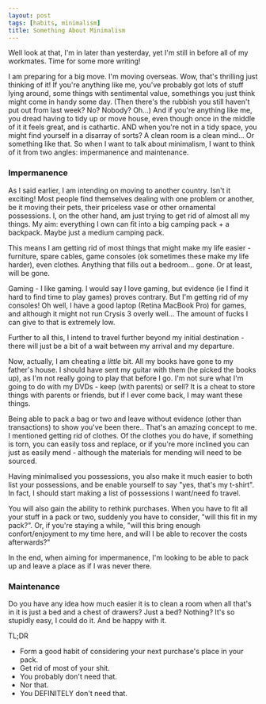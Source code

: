 ```yaml
---
layout: post
tags: [habits, minimalism]
title: Something About Minimalism
---
```


Well look at that, I'm in later than yesterday, yet I'm still in before all of my workmates. Time for some more writing!

I am preparing for a big move. I'm moving overseas. Wow, that's thrilling just thinking of it! If you're anything like me, you've probably got lots of stuff lying around, some things with sentimental value, somethings you just think might come in handy some day. (Then there's the rubbish you still haven't put out from last week? No? Nobody? Oh...) And if you're anything like me, you dread having to tidy up or move house, even though once in the middle of it it feels great, and is cathartic. AND when you're not in a tidy space, you might find yourself in a disarray of sorts? A clean room is a clean mind... Or something like that. So when I want to talk about minimalism, I want to think of it from two angles: impermanence and maintenance.

### Impermanence

As I said earlier, I am intending on moving to another country. Isn't it exciting! Most people find themselves dealing with one problem or another, be it moving their pets, their priceless vase or other ornamental possessions. I, on the other hand, am just trying to get rid of almost all my things. My aim: everything I own can fit into a big camping pack + a backpack. Maybe just a medium camping pack.

This means I am getting rid of most things that might make my life easier - furniture, spare cables, game consoles (ok sometimes these make my life harder), even clothes. Anything that fills out a bedroom... gone. Or at least, will be gone.

Gaming - I like gaming. I would say I love gaming, but evidence (ie I find it hard to find time to play games) proves contrary. But I'm getting rid of my consoles! Oh well, I have a good laptop (Retina MacBook Pro) for games, and although it might not run Crysis 3 overly well... The amount of fucks I can give to that is extremely low.

Further to all this, I intend to travel further beyond my initial destination - there will just be a bit of a wait between my arrival and my departure.

Now, actually, I am cheating a *little* bit. All my books have gone to my father's house. I should have sent my guitar with them (he picked the books up), as I'm not really going to play that before I go. I'm not sure what I'm going to do with my DVDs - keep (with parents) or sell? It is a cheat to store things with parents or friends, but if I ever come back, I may want these things.

Being able to pack a bag or two and leave without evidence (other than transactions) to show you've been there.. That's an amazing concept to me. I mentioned getting rid of clothes. Of the clothes you do have, if something is torn, you can easily toss and replace, or if you're more inclined you can just as easily mend - although the materials for mending will need to be sourced.

Having minimalised you possessions, you also make it much easier to both list your possessions, and be enable yourself to say "yes, that's my t-shirt". In fact, I should start making a list of possessions I want/need fo travel.

You will also gain the ability to rethink purchases. When you have to fit all your stuff in a pack or two, suddenly you have to consider, "will this fit in my pack?". Or, if you're staying a while, "will this bring enough confort/enjoyment to my time here, and will I be able to recover the costs afterwards?"

In the end, when aiming for impermanence, I'm looking to be able to pack up and leave a place as if I was never there.

### Maintenance

Do you have any idea how much easier it is to clean a room when all that's in it is just a bed and a chest of drawers? Just a bed? Nothing? It's so stupidly easy, I could do it. And be happy with it.

TL;DR

* Form a good habit of considering your next purchase's place in your pack.
* Get rid of most of your shit.
* You probably don't need that.
* Nor that.
* You DEFINITELY don't need that.
